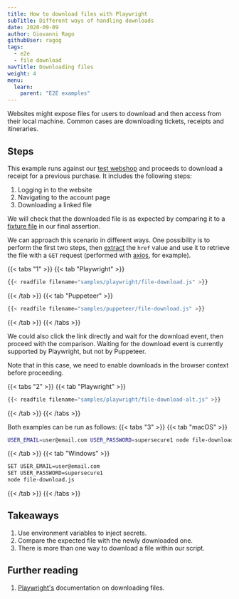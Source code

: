 ```yaml
---
title: How to download files with Playwright
subTitle: Different ways of handling downloads
date: 2020-09-09
author: Giovanni Rago
githubUser: ragog
tags:
  - e2e
  - file download
navTitle: Downloading files
weight: 4
menu:
  learn:
    parent: "E2E examples"
---
```


Websites might expose files for users to download and then access from their local machine. Common cases are downloading tickets, receipts and itineraries.

<!-- more -->

## Steps

This example runs against our [test webshop](https://danube-web.shop/) and proceeds to download a receipt for a previous purchase. It includes the following steps:

1. Logging in to the website
2. Navigating to the account page
3. Downloading a linked file

We will check that the downloaded file is as expected by comparing it to a [fixture file](/learn/headless/test-data-intro/) in our final assertion.

We can approach this scenario in different ways. One possibility is to perform the first two steps, then [extract](/learn/headless/basics-scraping/) the `href` value and use it to retrieve the file with a `GET` request (performed with [axios](https://github.com/axios/axios), for example).

{{< tabs "1" >}}
{{< tab "Playwright" >}}
```js {hl_lines=["23-28"]}
{{< readfile filename="samples/playwright/file-download.js" >}}
```
{{< /tab >}}
{{< tab "Puppeteer" >}}
```js {hl_lines=["29-35"]}
{{< readfile filename="samples/puppeteer/file-download.js" >}}
```
{{< /tab >}}
{{< /tabs >}}

We could also click the link directly and wait for the download event, then proceed with the comparison. Waiting for the download event is currently supported by Playwright, but not by Puppeteer.

Note that in this case, we need to enable downloads in the browser context before proceeding.

{{< tabs "2" >}}
{{< tab "Playwright" >}}
```js {hl_lines=["8", "23-26"]}
{{< readfile filename="samples/playwright/file-download-alt.js" >}}
```
{{< /tab >}}
{{< /tabs >}}

Both examples can be run as follows:
{{< tabs "3" >}}
{{< tab "macOS" >}}
```sh
USER_EMAIL=user@email.com USER_PASSWORD=supersecure1 node file-download.js
```
{{< /tab >}}
{{< tab "Windows" >}}
```sh
SET USER_EMAIL=user@email.com
SET USER_PASSWORD=supersecure1
node file-download.js
```
{{< /tab >}}
{{< /tabs >}}

## Takeaways

1. Use environment variables to inject secrets.
2. Compare the expected file with the newly downloaded one.
3. There is more than one way to download a file within our script.

## Further reading

1. [Playwright's](https://playwright.dev/#version=v1.3.0&path=docs%2Fapi.md&q=class-download) documentation on downloading files.

